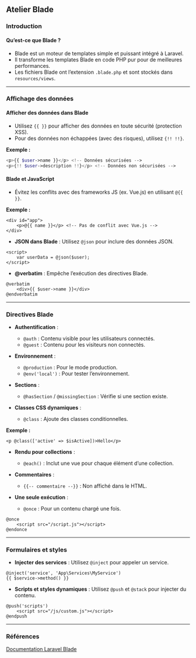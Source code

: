 ## Atelier Blade

### Introduction

#### Qu’est-ce que Blade ?

- Blade est un moteur de templates simple et puissant intégré à Laravel.
- Il transforme les templates Blade en code PHP pur pour de meilleures performances.
- Les fichiers Blade ont l’extension `.blade.php` et sont stockés dans `resources/views`.

---

### Affichage des données

#### Afficher des données dans Blade

- Utilisez `{{ }}` pour afficher des données en toute sécurité (protection XSS).
- Pour des données non échappées (avec des risques), utilisez `{!! !!}`.
  
**Exemple :**
```php
<p>{{ $user->name }}</p> <!-- Données sécurisées -->
<p>{!! $user->description !!}</p> <!-- Données non sécurisées -->
```

#### Blade et JavaScript

- Évitez les conflits avec des frameworks JS (ex. Vue.js) en utilisant `@{{ }}`.

**Exemple :**
```blade
<div id="app">
    <p>@{{ name }}</p> <!-- Pas de conflit avec Vue.js -->
</div>
```

- **JSON dans Blade** : Utilisez `@json` pour inclure des données JSON.
```blade
<script>
    var userData = @json($user);
</script>
```

- **@verbatim** : Empêche l’exécution des directives Blade.
```blade
@verbatim
    <div>{{ $user->name }}</div>
@endverbatim
```

---

### Directives Blade

- **Authentification** :
  - `@auth` : Contenu visible pour les utilisateurs connectés.
  - `@guest` : Contenu pour les visiteurs non connectés.

- **Environnement** :
  - `@production` : Pour le mode production.
  - `@env('local')` : Pour tester l’environnement.

- **Sections** :
  - `@hasSection` / `@missingSection` : Vérifie si une section existe.

- **Classes CSS dynamiques** :
  - `@class` : Ajoute des classes conditionnelles.

**Exemple :**
```blade
<p @class(['active' => $isActive])>Hello</p>
```

- **Rendu pour collections** :
  - `@each()` : Inclut une vue pour chaque élément d’une collection.

- **Commentaires** :
  - `{{-- commentaire --}}` : Non affiché dans le HTML.

- **Une seule exécution** :
  - `@once` : Pour un contenu chargé une fois.
```blade
@once
    <script src="/script.js"></script>
@endonce
```

---

### Formulaires et styles

- **Injecter des services** : Utilisez `@inject` pour appeler un service.
```blade
@inject('service', 'App\Services\MyService')
{{ $service->method() }}
```

- **Scripts et styles dynamiques** : Utilisez `@push` et `@stack` pour injecter du contenu.
```blade
@push('scripts')
    <script src="/js/custom.js"></script>
@endpush
```

---

### Références

[Documentation Laravel Blade](https://laravel.com/docs/11.x/frontend#php-and-blade)


